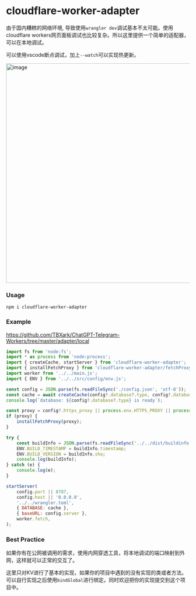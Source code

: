 # cloudflare-worker-adapter

由于国内糟糕的网络环境, 导致使用`wrangler dev`调试基本不太可能。使用cloudflare workers网页面板调试也比较复杂。所以这里提供一个简单的适配器，可以在本地调试。

可以使用vscode断点调试，加上`--watch`可以实现热更新。

<img width="600" alt="image" src="https://user-images.githubusercontent.com/9513891/224906690-d9692649-ab5a-4c5a-98e2-49dc122d611a.png">


### Usage

```shell
npm i cloudflare-worker-adapter
```

### Example

https://github.com/TBXark/ChatGPT-Telegram-Workers/tree/master/adapter/local

```js
import fs from 'node:fs';
import * as process from 'node:process';
import { createCache, startServer } from 'cloudflare-worker-adapter';
import { installFetchProxy } from 'cloudflare-worker-adapter/fetchProxy';
import worker from '../../main.js';
import { ENV } from '../../src/config/env.js';

const config = JSON.parse(fs.readFileSync('./config.json', 'utf-8'));
const cache = await createCache(config?.database?.type, config?.database);
console.log(`database: ${config?.database?.type} is ready`);

const proxy = config?.https_proxy || process.env.HTTPS_PROXY || process.env.https_proxy || process.env.HTTP_PROXY || process.env.http_proxy;
if (proxy) {
    installFetchProxy(proxy);
}

try {
    const buildInfo = JSON.parse(fs.readFileSync('../../dist/buildinfo.json', 'utf-8'));
    ENV.BUILD_TIMESTAMP = buildInfo.timestamp;
    ENV.BUILD_VERSION = buildInfo.sha;
    console.log(buildInfo);
} catch (e) {
    console.log(e);
}

startServer(
    config.port || 8787,
    config.host || '0.0.0.0',
    '../../wrangler.toml',
    { DATABASE: cache },
    { baseURL: config.server },
    worker.fetch,
);
```

### Best Practice

如果你有在公网被调用的需求，使用内网穿透工具，将本地调试的端口映射到外网，这样就可以正常的交互了。

这里只对KV进行了基本的实现，如果你的项目中遇到的没有实现的类或者方法。可以自行实现之后使用`bindGlobal`进行绑定。同时欢迎把你的实现提交到这个项目中。
